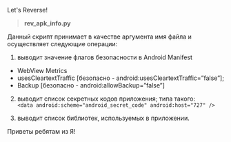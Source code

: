 Let's Reverse!
> **rev_apk_info.py**

 Данный скрипт принимает в качестве аргумента имя файла и осуществляет следующие операции:
 1. выводит значение флагов безопасности в Android Manifest 
 - WebView Metrics 
 	<meta-data android:name="android.webkit.WebView.EnableSafeBrowsing" android:value="false" />
 - usesCleartextTraffic
	[безопасно - android:usesCleartextTraffic=”false”];
 - Backup
	[безопасно - android:allowBackup=”false”]

2. выводит список секретных кодов приложения; 
	типа такого:
``		<data android:scheme="android_secret_code" android:host="727" />``

 3. выводит список библиотек, используемых в приложении.

Приветы ребятам из Я!
